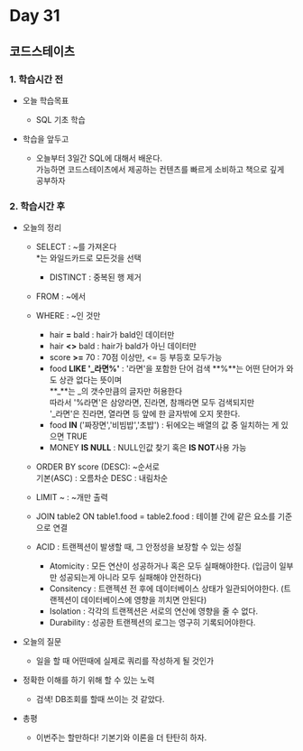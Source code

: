 # Day 31

## 코드스테이츠

### 1. 학습시간 전
* 오늘 학습목표

    - SQL 기초 학습
* 학습을 앞두고

    - 오늘부터 3일간 SQL에 대해서 배운다.  
    가능하면 코드스테이츠에서 제공하는 컨텐츠를 빠르게 소비하고 책으로 깊게 공부하자
### 2. 학습시간 후
* 오늘의 정리

    - SELECT : ~를 가져온다  
    *는 와일드카드로 모든것을 선택
        - DISTINCT : 중복된 행 제거
    - FROM : ~에서
    - WHERE : ~인 것만
        - hair **=** bald : hair가 bald인 데이터만
        - hair **<>** bald : hair가 bald가 아닌 데이터만 
        - score **>=** 70 : 70점 이상만, <= 등 부등호 모두가능
        - food **LIKE '_라면%'** : '라면'을 포함한 단어 검색
            **%**는 어떤 단어가 와도 상관 없다는 뜻이며  
            **_**는 _의 갯수만큼의 글자만 허용한다  
            따라서 '%라면'은 삼양라면, 진라면, 참깨라면 모두 검색되지만  
            '_라면'은 진라면, 열라면 등 앞에 한 글자밖에 오지 못한다.  
        - food **IN** ('짜장면','비빔밥','초밥') : 뒤에오는 배열의 값 중 일치하는 게 있으면 TRUE
        - MONEY **IS NULL** : NULL인값 찾기 혹은 **IS NOT**사용 가능
    - ORDER BY score (DESC): ~순서로  
        기본(ASC) : 오름차순
        DESC : 내림차순    
    - LIMIT ~ : ~개만 출력    
    - JOIN table2 ON table1.food = table2.food : 테이블 간에 같은 요소를 기준으로 연결

    - ACID : 트랜젝션이 발생할 때, 그 안정성을 보장할 수 있는 성질
        - Atomicity : 모든 연산이 성공하거나 혹은 모두 실패해야한다. (입금이 일부만 성공되는게 아니라 모두 실패해야 안전하다)
        - Consitency : 트랜젝션 전 후에 데이터베이스 상태가 일관되어야한다. (트랜젝션이 데이터베이스에 영향을 끼치면 안된다)
        - Isolation : 각각의 트랜젝션은 서로의 연산에 영향을 줄 수 없다.
        - Durability : 성공한 트랜젝션의 로그는 영구히 기록되어야한다.

* 오늘의 질문

    - 일을 할 때 어떤때에 실제로 쿼리를 작성하게 될 것인가
* 정확한 이해를 하기 위해 할 수 있는 노력

    - 검색! DB조회를 할때 쓰이는 것 같았다.

* 총평

    - 이번주는 할만하다! 기본기와 이론을 더 탄탄히 하자.